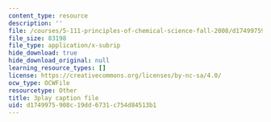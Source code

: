 ```yaml
---
content_type: resource
description: ''
file: /courses/5-111-principles-of-chemical-science-fall-2008/d1749975908c19dd6731c754d84513b1_llaa-iEYDLI.srt
file_size: 83198
file_type: application/x-subrip
hide_download: true
hide_download_original: null
learning_resource_types: []
license: https://creativecommons.org/licenses/by-nc-sa/4.0/
ocw_type: OCWFile
resourcetype: Other
title: 3play caption file
uid: d1749975-908c-19dd-6731-c754d84513b1
---
```

